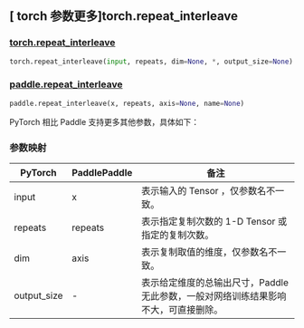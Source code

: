 ## [ torch 参数更多]torch.repeat_interleave

### [torch.repeat_interleave](https://pytorch.org/docs/stable/generated/torch.repeat_interleave.html#torch-repeat-interleave)

```python
torch.repeat_interleave(input, repeats, dim=None, *, output_size=None)
```

### [paddle.repeat_interleave](https://www.paddlepaddle.org.cn/documentation/docs/zh/develop/api/paddle/repeat_interleave_cn.html#repeat-interleave)

```python
paddle.repeat_interleave(x, repeats, axis=None, name=None)
```

PyTorch 相比 Paddle 支持更多其他参数，具体如下：

### 参数映射

| PyTorch | PaddlePaddle | 备注                                                |
| ------- | ------------ | --------------------------------------------------- |
| input   | x            | 表示输入的 Tensor ，仅参数名不一致。          |
| repeats   | repeats    | 表示指定复制次数的 1-D Tensor 或指定的复制次数。           |
| dim     |   axis        | 表示复制取值的维度，仅参数名不一致。 |
| output_size     | -        | 表示给定维度的总输出尺寸，Paddle 无此参数，一般对网络训练结果影响不大，可直接删除。 |
